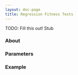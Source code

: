 ```yaml
---
layout: doc-page
title: Regression Fitness Tests
---
```


TODO: Fill this out!
Stub

### About

### Parameters

### Example


